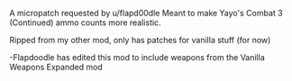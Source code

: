 A micropatch requested by u/flapd00dle
Meant to make Yayo's Combat 3 (Continued) ammo counts more realistic.

Ripped from my other mod, only has patches for vanilla stuff (for now)

-Flapdoodle has edited this mod to include weapons from the Vanilla Weapons Expanded mod
